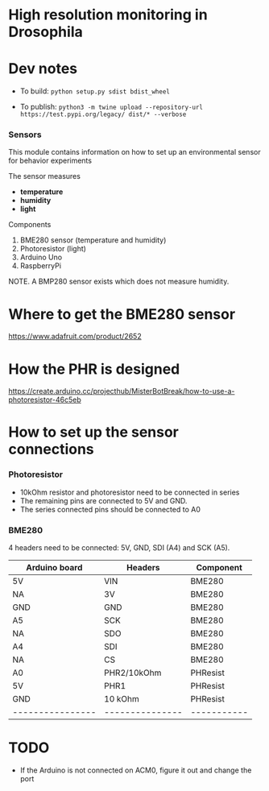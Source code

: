 High resolution monitoring in Drosophila
===============================================


Dev notes
==========

* To build: `python setup.py sdist bdist_wheel`

* To publish: `python3 -m twine upload --repository-url https://test.pypi.org/legacy/ dist/* --verbose`




### Sensors

This module contains information on how to set up an environmental sensor for behavior experiments

The sensor measures

* **temperature**
* **humidity**
* **light**

Components

1. BME280 sensor (temperature and humidity)
2. Photoresistor (light)
3. Arduino Uno
4. RaspberryPi

NOTE. A BMP280 sensor exists which does not measure humidity.

# Where to get the BME280 sensor

https://www.adafruit.com/product/2652

# How the PHR is designed

https://create.arduino.cc/projecthub/MisterBotBreak/how-to-use-a-photoresistor-46c5eb


# How to set up the sensor connections


### Photoresistor

* 10kOhm resistor and photoresistor need to be connected in series
* The remaining pins are connected to 5V and GND.
* The series connected pins should be connected to A0

### BME280

4 headers need to be connected: 5V, GND, SDI (A4) and SCK (A5).

|  Arduino board |    Headers    | Component |
|----------------|---------------|-----------|
|   5V           |   VIN         |  BME280   |
|   NA           |   3V          |  BME280   |
|   GND          |   GND         |  BME280   |
|   A5           |   SCK         |  BME280   |
|   NA           |   SDO         |  BME280   |
|   A4           |   SDI         |  BME280   |
|   NA           |   CS          |  BME280   |
|   A0           |   PHR2/10kOhm |  PHResist |
|   5V           |   PHR1        |  PHResist |
|   GND          |   10 kOhm     |  PHResist |
|----------------|---------------|-----------|


# TODO

* If the Arduino is not connected on ACM0, figure it out and change the port
